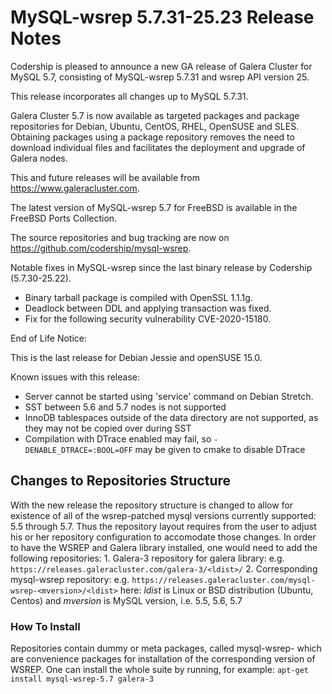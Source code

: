 # MySQL-wsrep 5.7.31-25.23 Release Notes

Codership is pleased to announce a new GA release of Galera Cluster for MySQL 5.7, consisting of MySQL-wsrep 5.7.31 and wsrep API version 25.

This release incorporates all changes up to MySQL 5.7.31.

Galera Cluster 5.7 is now available as targeted packages and package repositories for Debian, Ubuntu, CentOS, RHEL, OpenSUSE and SLES. Obtaining packages using a package repository removes the need to download individual files and facilitates the deployment and upgrade of Galera nodes.

This and future releases will be available from https://www.galeracluster.com.

The latest version of MySQL-wsrep 5.7 for FreeBSD is available in the FreeBSD Ports Collection.

The source repositories and bug tracking are now on https://github.com/codership/mysql-wsrep.

Notable fixes in MySQL-wsrep since the last binary release by Codership (5.7.30-25.22).

* Binary tarball package is compiled with OpenSSL 1.1.1g.
* Deadlock between DDL and applying transaction was fixed.
* Fix for the following security vulnerability CVE-2020-15180.

End of Life Notice:

This is the last release for Debian Jessie and openSUSE 15.0.

Known issues with this release:

* Server cannot be started using 'service' command on Debian Stretch.
* SST between 5.6 and 5.7 nodes is not supported
* InnoDB tablespaces outside of the data directory are not supported, as they may not be copied over during SST
* Compilation with DTrace enabled may fail, so `-DENABLE_DTRACE=:BOOL=OFF` may be given to cmake to disable DTrace

## Changes to Repositories Structure

With the new release the repository structure is changed to allow for existence of all of the wsrep-patched mysql versions currently supported: 5.5 through 5.7. Thus the repository layout requires from the user to adjust his or her repository configuration to accomodate those changes. In order to have the WSREP and Galera library installed, one would need to add the following repositories: 1. Galera-3 repository for galera library: e.g. `https://releases.galeracluster.com/galera-3/<ldist>/` 2. Corresponding mysql-wsrep repository: e.g. `https://releases.galeracluster.com/mysql-wsrep-<mversion>/<ldist>` here: _ldist_ is Linux or BSD distribution (Ubuntu, Centos) and _mversion_ is MySQL version, i.e. 5.5, 5.6, 5.7

### How To Install

Repositories contain dummy or meta packages, called mysql-wsrep- which are convenience packages for installation of the corresponding version of WSREP. One can install the whole suite by running, for example: `apt-get install mysql-wsrep-5.7 galera-3`
